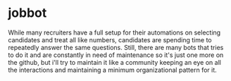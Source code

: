 # jobbot
While many recruiters have a full setup for their automations on selecting candidates and treat all like numbers, candidates are spending time to repeatedly answer the same questions.
Still, there are many bots that tries to do it and are constantly in need of maintenance so it's just one more on the github, but i'll try to maintain it like a community keeping an eye on all the interactions and maintaining a minimum organizational pattern for it.
